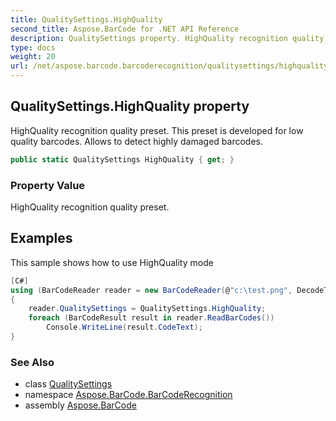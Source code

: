 ```yaml
---
title: QualitySettings.HighQuality
second_title: Aspose.BarCode for .NET API Reference
description: QualitySettings property. HighQuality recognition quality preset. This preset is developed for low quality barcodes. Allows to detect highly damaged barcodes
type: docs
weight: 20
url: /net/aspose.barcode.barcoderecognition/qualitysettings/highquality/
---
```

## QualitySettings.HighQuality property

HighQuality recognition quality preset. This preset is developed for low quality barcodes. Allows to detect highly damaged barcodes.

```csharp
public static QualitySettings HighQuality { get; }
```

### Property Value

HighQuality recognition quality preset.

## Examples

This sample shows how to use HighQuality mode

```csharp
[C#]
using (BarCodeReader reader = new BarCodeReader(@"c:\test.png", DecodeType.Code39Extended, DecodeType.Code128))
{
    reader.QualitySettings = QualitySettings.HighQuality;
    foreach (BarCodeResult result in reader.ReadBarCodes())
        Console.WriteLine(result.CodeText);
}
```

### See Also

* class [QualitySettings](../)
* namespace [Aspose.BarCode.BarCodeRecognition](../../qualitysettings/)
* assembly [Aspose.BarCode](../../../)


